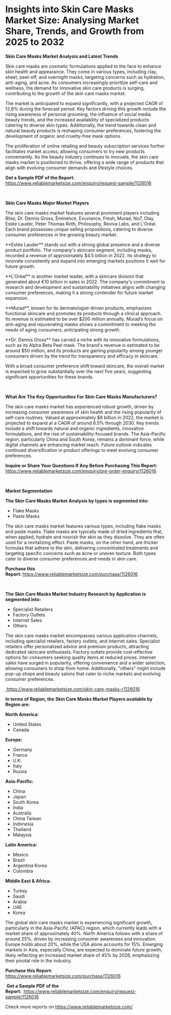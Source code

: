 <p><h1>Insights into Skin Care Masks Market Size: Analysing Market Share, Trends, and Growth from 2025 to 2032</h1></p><p><strong>Skin Care Masks Market Analysis and Latest Trends</strong></p>
<p><p>Skin care masks are cosmetic formulations applied to the face to enhance skin health and appearance. They come in various types, including clay, sheet, peel-off, and overnight masks, targeting concerns such as hydration, anti-aging, and acne. As consumers increasingly prioritize self-care and wellness, the demand for innovative skin care products is surging, contributing to the growth of the skin care masks market.</p><p>The market is anticipated to expand significantly, with a projected CAGR of 12.6% during the forecast period. Key factors driving this growth include the rising awareness of personal grooming, the influence of social media beauty trends, and the increased availability of specialized products catering to diverse skin types. Additionally, the trend towards clean and natural beauty products is reshaping consumer preferences, fostering the development of organic and cruelty-free mask options.</p><p>The proliferation of online retailing and beauty subscription services further facilitates market access, allowing consumers to try new products conveniently. As the beauty industry continues to innovate, the skin care masks market is positioned to thrive, offering a wide range of products that align with evolving consumer demands and lifestyle choices.</p></p>
<p><strong>Get a Sample PDF of the Report:&nbsp;</strong> <a href="https://www.reliablemarketsize.com/enquiry/request-sample/1126016?utm_campaign=1898&utm_medium=2&utm_source=Github&utm_content=ia&utm_term=09022025&utm_id=skin-care-masks">https://www.reliablemarketsize.com/enquiry/request-sample/1126016</a></p>
<p>&nbsp;</p>
<p><strong>Skin Care Masks Major Market Players</strong></p>
<p><p>The skin care masks market features several prominent players including Bliss, Dr. Dennis Gross, Éminence, Exuviance, Fresh, Murad, No7, Olay, Estée Lauder, Peter Thomas Roth, Philosophy, Reviva Labs, and L'Oréal. Each brand possesses unique selling propositions, catering to diverse consumer preferences in the growing beauty market.</p><p>**Estée Lauder** stands out with a strong global presence and a diverse product portfolio. The company's skincare segment, including masks, recorded a revenue of approximately $4.5 billion in 2022. Its strategy to innovate consistently and expand into emerging markets positions it well for future growth.</p><p>**L'Oréal** is another market leader, with a skincare division that generated about €10 billion in sales in 2022. The company's commitment to research and development and sustainability initiatives aligns with changing consumer preferences, making it a strong contender for future market expansion.</p><p>**Murad**, known for its dermatologist-driven products, emphasizes functional skincare and promotes its products through a clinical approach. Its revenue is estimated to be over $200 million annually. Murad’s focus on anti-aging and rejuvenating masks shows a commitment to meeting the needs of aging consumers, anticipating strong growth.</p><p>**Dr. Dennis Gross** has carved a niche with its innovative formulations, such as its Alpha Beta Peel mask. The brand's revenue is estimated to be around $50 million, and its products are gaining popularity among younger consumers driven by the trend for transparency and efficacy in skincare.</p><p>With a broad consumer preference shift toward skincare, the overall market is expected to grow substantially over the next five years, suggesting significant opportunities for these brands.</p></p>
<p>&nbsp;</p>
<p><strong>What Are The Key Opportunities For Skin Care Masks Manufacturers?</strong></p>
<p><p>The skin care masks market has experienced robust growth, driven by increasing consumer awareness of skin health and the rising popularity of self-care routines. Valued at approximately $8 billion in 2022, the market is projected to expand at a CAGR of around 6.5% through 2030. Key trends include a shift towards natural and organic ingredients, innovative formulations, and the rise of sustainability-focused brands. The Asia-Pacific region, particularly China and South Korea, remains a dominant force, while digital channels are enhancing market reach. Future outlook indicates continued diversification in product offerings to meet evolving consumer preferences.</p></p>
<p><strong>Inquire or Share Your Questions If Any Before Purchasing This Report:</strong> <a href="https://www.reliablemarketsize.com/enquiry/pre-order-enquiry/1126016?utm_campaign=1898&utm_medium=2&utm_source=Github&utm_content=ia&utm_term=09022025&utm_id=skin-care-masks">https://www.reliablemarketsize.com/enquiry/pre-order-enquiry/1126016</a></p>
<p>&nbsp;</p>
<p><strong>Market Segmentation</strong></p>
<p><strong>The Skin Care Masks Market Analysis by types is segmented into:</strong></p>
<p><ul><li>Flake Masks</li><li>Paste Masks</li></ul></p>
<p><p>The skin care masks market features various types, including flake masks and paste masks. Flake masks are typically made of dried ingredients that, when applied, hydrate and nourish the skin as they dissolve. They are often used for a revitalizing effect. Paste masks, on the other hand, are thicker formulas that adhere to the skin, delivering concentrated treatments and targeting specific concerns such as acne or uneven texture. Both types cater to diverse consumer preferences and needs in skin care.</p></p>
<p><strong>Purchase this Report:&nbsp;</strong><a href="https://www.reliablemarketsize.com/purchase/1126016?utm_campaign=1898&utm_medium=2&utm_source=Github&utm_content=ia&utm_term=09022025&utm_id=skin-care-masks">https://www.reliablemarketsize.com/purchase/1126016</a></p>
<p>&nbsp;</p>
<p><strong>The Skin Care Masks Market Industry Research by Application is segmented into:</strong></p>
<p><ul><li>Specialist Retailers</li><li>Factory Outlets</li><li>Internet Sales</li><li>Others</li></ul></p>
<p><p>The skin care masks market encompasses various application channels, including specialist retailers, factory outlets, and internet sales. Specialist retailers offer personalized advice and premium products, attracting dedicated skincare enthusiasts. Factory outlets provide cost-effective options for consumers seeking quality items at reduced prices. Internet sales have surged in popularity, offering convenience and a wider selection, allowing consumers to shop from home. Additionally, "others" might include pop-up shops and beauty salons that cater to niche markets and evolving consumer preferences.</p></p>
<p><a href="https://www.reliablemarketsize.com/skin-care-masks-r1126016?utm_campaign=1898&utm_medium=2&utm_source=Github&utm_content=ia&utm_term=09022025&utm_id=skin-care-masks">&nbsp;https://www.reliablemarketsize.com/skin-care-masks-r1126016</a></p>
<p><strong>In terms of Region, the Skin Care Masks Market Players available by Region are:</strong></p>
<p>
    <p> <strong> North America: </strong>
        <ul>
            <li>United States</li>
            <li>Canada</li>
        </ul>
        </p> 
    <p> <strong> Europe: </strong>
        <ul>
            <li>Germany</li>
            <li>France</li>
            <li>U.K.</li>
            <li>Italy</li>
            <li>Russia</li>
        </ul>
        </p> 
    <p> <strong> Asia-Pacific: </strong>
        <ul>
            <li>China</li>
            <li>Japan</li>
            <li>South Korea</li>
            <li>India</li>
            <li>Australia</li>
            <li>China Taiwan</li>
            <li>Indonesia</li>
            <li>Thailand</li>
            <li>Malaysia</li>
        </ul>
        </p> 
    <p> <strong> Latin America: </strong>
        <ul>
            <li>Mexico</li>
            <li>Brazil</li>
            <li>Argentina Korea</li>
            <li>Colombia</li>
        </ul>
        </p> 
    <p> <strong> Middle East & Africa: </strong>
        <ul>
            <li>Turkey</li>
            <li>Saudi</li>
            <li>Arabia</li>
            <li>UAE</li>
            <li>Korea</li>
        </ul>
    </p>
    </p>
<p><p>The global skin care masks market is experiencing significant growth, particularly in the Asia-Pacific (APAC) region, which currently leads with a market share of approximately 40%. North America follows with a share of around 25%, driven by increasing consumer awareness and innovation. Europe holds about 20%, while the USA alone accounts for 15%. Emerging markets in Asia, especially China, are expected to dominate future growth, likely reflecting an increased market share of 45% by 2026, emphasizing their pivotal role in the industry.</p></p>
<p><strong>Purchase this Report: </strong><a href="https://www.reliablemarketsize.com/purchase/1126016?utm_campaign=1898&utm_medium=2&utm_source=Github&utm_content=ia&utm_term=09022025&utm_id=skin-care-masks">https://www.reliablemarketsize.com/purchase/1126016</a></p>
<p>&nbsp;<strong>Get a Sample PDF of the Report:&nbsp;&nbsp;</strong><a href="https://www.reliablemarketsize.com/enquiry/request-sample/1126016?utm_campaign=1898&utm_medium=2&utm_source=Github&utm_content=ia&utm_term=09022025&utm_id=skin-care-masks">https://www.reliablemarketsize.com/enquiry/request-sample/1126016</a></p>
<p><strong></strong></p>
<p>Check more reports on <a href="https://www.reliablemarketsize.com/?utm_campaign=1898&utm_medium=2&utm_source=Github&utm_content=ia&utm_term=09022025&utm_id=skin-care-masks">https://www.reliablemarketsize.com/</a></p>